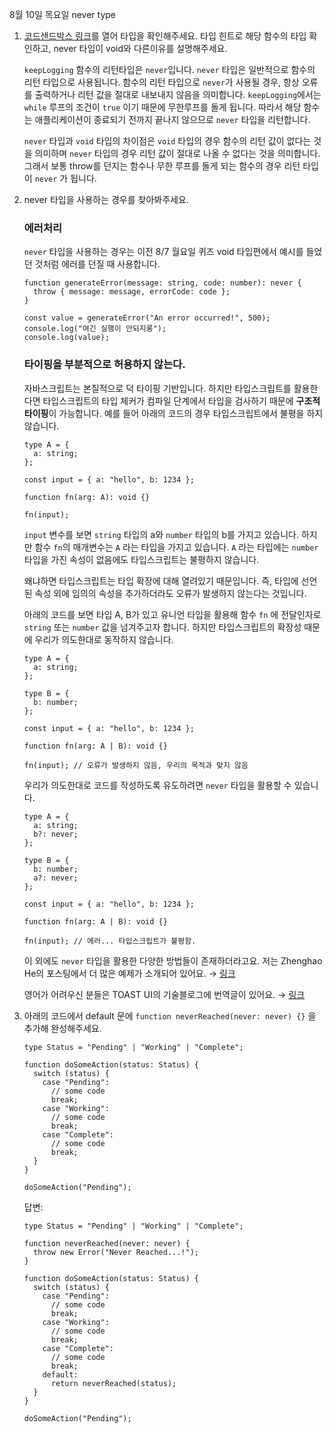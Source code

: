 8월 10일 목요일 never type

1. [코드샌드박스 링크](https://codesandbox.io/s/never-type-dv660)를 열어 타입을 확인해주세요. 타입 힌트로 해당 함수의 타입 확인하고, never 타입이 void와 다른이유를 설명해주세요.

   `keepLogging` 함수의 리턴타입은 `never`입니다. `never` 타입은 일반적으로 함수의 리턴 타입으로 사용됩니다. 함수의 리턴 타입으로 `never`가 사용될 경우, 항상 오류를 출력하거나 리턴 값을 절대로 내보내지 않음을 의미합니다. `keepLogging`에서는 `while` 루프의 조건이 `true` 이기 때문에 무한루프를 돌게 됩니다. 따라서 해당 함수는 애플리케이션이 종료되기 전까지 끝나지 않으므로 `never` 타입을 리턴합니다.
   
   `never` 타입과 `void` 타입의 차이점은 `void` 타입의 경우 함수의 리턴 값이 없다는 것을 의미하며 `never` 타입의 경우 리턴 값이 절대로 나올 수 없다는 것을 의미합니다. 그래서 보통 throw를 던지는 함수나 무한 루프를 돌게 되는 함수의 경우 리턴 타입이 `never` 가 됩니다.

2. never 타입을 사용하는 경우를 찾아봐주세요.

   ### 에러처리

   `never` 타입을 사용하는 경우는 이전 8/7 월요일 퀴즈 void 타입편에서 예시를 들었던 것처럼 에러를 던질 때 사용합니다.

   ```tsx
   function generateError(message: string, code: number): never {
     throw { message: message, errorCode: code };
   }

   const value = generateError("An error occurred!", 500);
   console.log("여긴 실행이 안되지롱");
   console.log(value);
   ```

   ### 타이핑을 부분적으로 허용하지 않는다.

   자바스크립트는 본질적으로 덕 타이핑 기반입니다. 하지만 타입스크립트를 활용한다면 타입스크립트의 타입 체커가 컴파일 단계에서 타입을 검사하기 때문에 **구조적 타이핑**이 가능합니다. 예를 들어 아래의 코드의 경우 타입스크립트에서 불평을 하지 않습니다.

   ```tsx
   type A = {
     a: string;
   };

   const input = { a: "hello", b: 1234 };

   function fn(arg: A): void {}

   fn(input);
   ```

   `input` 변수를 보면 `string` 타입의 a와 `number` 타입의 b를 가지고 있습니다. 하지만 함수 `fn`의 매개변수는 `A` 라는 타입을 가지고 있습니다. `A` 라는 타입에는 `number` 타입을 가진 속성이 없음에도 타입스크립트는 불평하지 않습니다.

   왜냐하면 타입스크립트는 타입 확장에 대해 열려있기 때문입니다. 즉, 타입에 선언된 속성 외에 임의의 속성을 추가하더라도 오류가 발생하지 않는다는 것입니다.

   아래의 코드를 보면 타입 A, B가 있고 유니언 타입을 활용해 함수 `fn` 에 전달인자로 `string` 또는 `number` 값을 넘겨주고자 합니다. 하지만 타입스크립트의 확장성 때문에 우리가 의도한대로 동작하지 않습니다.

   ```tsx
   type A = {
     a: string;
   };

   type B = {
     b: number;
   };

   const input = { a: "hello", b: 1234 };

   function fn(arg: A | B): void {}

   fn(input); // 오류가 발생하지 않음, 우리의 목적과 맞지 않음
   ```

   우리가 의도한대로 코드를 작성하도록 유도하려면 `never` 타입을 활용할 수 있습니다.

   ```tsx
   type A = {
     a: string;
     b?: never;
   };

   type B = {
     b: number;
     a?: never;
   };

   const input = { a: "hello", b: 1234 };

   function fn(arg: A | B): void {}

   fn(input); // 에러... 타입스크립트가 불평함.
   ```

   이 외에도 `never` 타입을 활용한 다양한 방법들이 존재하더라고요. 저는 Zhenghao He의 포스팅에서 더 많은 예제가 소개되어 있어요. → [링크](https://www.zhenghao.io/posts/ts-never)
   
   영어가 어려우신 분들은 TOAST UI의 기술블로그에 번역글이 있어요. → [링크](https://ui.toast.com/posts/ko_20220323)

3. 아래의 코드에서 default 문에 `function neverReached(never: never) {}` 을 추가해 완성해주세요.

   ```tsx
   type Status = "Pending" | "Working" | "Complete";

   function doSomeAction(status: Status) {
     switch (status) {
       case "Pending":
         // some code
         break;
       case "Working":
         // some code
         break;
       case "Complete":
         // some code
         break;
     }
   }

   doSomeAction("Pending");
   ```

   답변:
   
   ```tsx
   type Status = "Pending" | "Working" | "Complete";
   
   function neverReached(never: never) {
     throw new Error("Never Reached...!");
   }
   
   function doSomeAction(status: Status) {
     switch (status) {
       case "Pending":
         // some code
         break;
       case "Working":
         // some code
         break;
       case "Complete":
         // some code
         break;
       default:
         return neverReached(status);
     }
   }
   
   doSomeAction("Pending");
   ```
